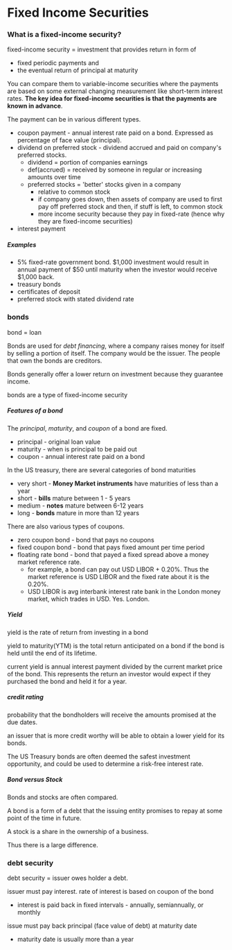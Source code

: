 Fixed Income Securities
========================

### What is a fixed-income security?

fixed-income security = investment that provides return in form of
* fixed periodic payments and
* the eventual return of principal at maturity

You can compare them to variable-income securities where the payments are based on some external changing measurement like short-term interest rates. **The key idea for fixed-income securities is that the payments are known in advance**.


The payment can be in various different types.
* coupon payment - annual interest rate paid on a bond. Expressed as percentage of face value (principal).
* dividend on preferred stock - dividend accrued and paid on company's preferred stocks.  
  * dividend = portion of companies earnings
  * def(accrued) = received by someone in regular or increasing amounts over time
  * preferred stocks = 'better' stocks given in a company
    * relative to common stock
    * if company goes down, then assets of company are used to first pay off preferred stock and then, if stuff is left, to common stock
    * more income security because they pay in fixed-rate (hence why they are fixed-income securities)
* interest payment


##### Examples
* 5% fixed-rate government bond. $1,000 investment would result in annual payment of $50 until maturity when the investor would receive $1,000 back.
* treasury bonds
* certificates of deposit
* preferred stock with stated dividend rate

### bonds
bond = loan

Bonds are used for *debt financing*, where a company raises money for itself by selling a portion of itself. The company would be the issuer. The people that own the bonds are creditors.  

Bonds generally offer a lower return on investment because they guarantee income.

bonds are a type of fixed-income security

##### Features of a bond
The *principal*, *maturity*, and *coupon* of a bond are fixed.
  * principal - original loan value
  * maturity - when is principal to be paid out
  * coupon - annual interest rate paid on a bond

In the US treasury, there are several categories of bond maturities
  * very short - **Money Market instruments** have maturities of less than a year
  * short - **bills** mature between 1 - 5 years
  * medium - **notes** mature between 6-12 years
  * long - **bonds** mature in more than 12 years


There are also various types of coupons.
  * zero coupon bond - bond that pays no coupons
  * fixed coupon bond - bond that pays fixed amount per time period
  * floating rate bond - bond that payed a fixed spread above a money market reference rate.
    * for example, a bond can pay out USD LIBOR + 0.20%. Thus the market reference is USD LIBOR and the fixed rate about it is the 0.20%.  
    * USD LIBOR is avg interbank interest rate bank in the London money market, which trades in USD. Yes. London.


##### Yield
yield is the rate of return from investing in a bond

yield to maturity(YTM) is the total return anticipated on a bond if the bond is held until the end of its lifetime.

current yield is annual interest payment divided by the current market price of the bond. This represents the return an investor would expect if they purchased the bond and held it for a year.


##### credit rating
probability that the bondholders will receive the amounts promised at the due dates.

an issuer that is more credit worthy will be able to obtain a lower yield for its bonds.

The US Treasury bonds are often deemed the safest investment opportunity, and could be used to determine a risk-free interest rate.


##### Bond versus Stock
Bonds and stocks are often compared.

A bond is a form of a debt that the issuing entity promises to repay at some point of the time in future.

A stock is a share in the ownership of a business.

Thus there is a large difference.

### debt security
debt security = issuer owes holder a debt.

issuer must pay interest. rate of interest is based on coupon of the bond
* interest is paid back in fixed intervals - annually, semiannually, or monthly

issue must pay back principal (face value of debt) at maturity date
* maturity date is usually more than a year
